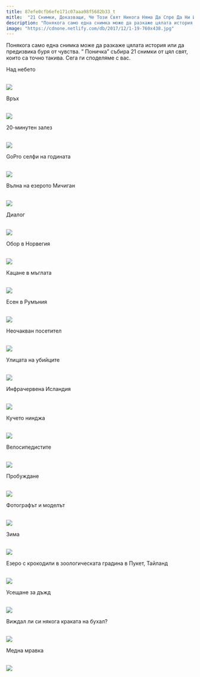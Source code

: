 ```yaml
---
title: 87efe0cfb6efe171c07aaa98f5682b33_t
mitle:  "21 Снимки, Доказващи, Че Този Свят Никога Няма Да Спре Да Ни Изненадва!"
description: "Понякога само една снимка може да разкаже цялата история или да предизвика буря от чувства. &qout; Поничка&qout; събира 21 снимки от цял свят, които са точно такива. Сега ги спод"
image: "https://cdnone.netlify.com/db/2017/12/1-19-760x438.jpg"
---
```


 <p>Понякога само една снимка може да разкаже цялата история или да предизвика буря от чувства. ” Поничка” събира 21 снимки от цял свят, които са точно такива. Сега ги споделяме с вас.</p>      <p>Над небето</p> <p> <br/><img src="https://cdnone.netlify.com/db/2017/12/1-19-760x438.jpg"/><br/></p> <p>Връх</p>      <p> <br/><img src="https://cdnone.netlify.com/db/2017/12/2-19-760x505.jpg"/><br/></p> <p>20-минутен залез</p> <p> <br/><img src="https://cdnone.netlify.com/db/2017/12/3-19-760x505.jpg"/><br/></p> <p>GoPro селфи на годината</p>      <p> <br/><img src="https://cdnone.netlify.com/db/2017/12/4-19-760x570.jpg"/><br/></p> <p>Вълна на езерото Мичиган</p> <p> <br/><img src="https://cdnone.netlify.com/db/2017/12/5-19-760x476.jpg"/><br/></p> <p>Диалог</p> <p> <br/><img src="https://cdnone.netlify.com/db/2017/12/6-20-760x755.jpg"/><br/></p> <p>Обор в Норвегия</p>      <p> <br/><img src="https://cdnone.netlify.com/db/2017/12/7-19-760x429.jpg"/><br/></p> <p>Кацане в мъглата</p> <p> <br/><img src="https://cdnone.netlify.com/db/2017/12/8-20-760x502.jpg"/><br/></p> <p>Есен в Румъния</p>      <p> <br/><img src="https://cdnone.netlify.com/db/2017/12/9-20-760x506.jpg"/><br/></p> <p>Неочакван посетител</p> <p> <br/><img src="https://cdnone.netlify.com/db/2017/12/10-20-760x505.jpg"/><br/></p> <p>Улицата на убийците</p> <p> <br/><img src="https://cdnone.netlify.com/db/2017/12/11-19-760x759.jpg"/><br/></p> <p>Инфрачервена Исландия</p> <p> <br/><img src="https://cdnone.netlify.com/db/2017/12/12-19-760x760.jpg"/><br/></p> <p>Кучето нинджа</p> <p> <br/><img src="https://cdnone.netlify.com/db/2017/12/13-20-760x761.jpg"/><br/></p> <p>Велосипедистите</p> <p> <br/><img src="https://cdnone.netlify.com/db/2017/12/14-19-760x572.jpg"/><br/></p> <p>Пробуждане</p> <p> <br/><img src="https://cdnone.netlify.com/db/2017/12/15-19-760x524.jpg"/><br/></p> <p>Фотографът и моделът</p> <p> <br/><img src="https://cdnone.netlify.com/db/2017/12/16-18-760x351.jpg"/><br/></p> <p>Зима</p> <p> <br/><img src="https://cdnone.netlify.com/db/2017/12/17-20-760x700.jpg"/><br/></p> <p>Езеро с крокодили в зоологическата градина в Пукет, Тайланд</p> <p> <br/><img src="https://cdnone.netlify.com/db/2017/12/18-20-760x515.jpg"/><br/></p> <p>Усещане за дъжд</p> <p> <br/><img src="https://cdnone.netlify.com/db/2017/12/19-18-760x505.jpg"/><br/></p> <p>Виждал ли си някога краката на бухал?</p> <p> <br/><img src="https://cdnone.netlify.com/db/2017/12/20-17-760x494.jpg"/><br/></p> <p>Медна мравка</p> <p> <br/><img src="https://cdnone.netlify.com/db/2017/12/21-14-760x541.jpg"/><br/></p>       